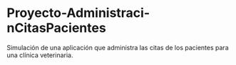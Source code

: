 # Proyecto-Administraci-nCitasPacientes
Simulación de una aplicación que administra las citas de los pacientes para una clínica veterinaria.
